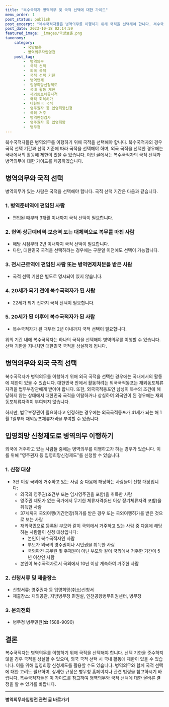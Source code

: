 ```yaml
---
title: "복수국적자 병역의무 및 국적 선택에 대한 가이드"
menu_order: 1
post_status: publish
post_excerpt: "복수국적자들은 병역의무를 이행하기 위해 국적을 선택해야 합니다. 복수국적자의 경우 국적 선택 기간과 선택 기준에 따라 국적을 선택해야 하며, 외국 국적을 선택한 경우에는 국내에서의 활동에 제한이 있을 수 있습니다. 이번 글에서는 복수국적자의 국적 선택과 병역의무에 대한 가이드를 제공하겠습니다."
post_date: 2023-10-18 02:14:59
featured_image: _images/국방보훈.png
taxonomy:
    category:
        - 국방보훈
        - 병역의무자입영전
    post_tag:
        -  병역의무
        -  국적 선택
        -  외국 국적
        -  국적 선택 기한
        -  병역면제
        -  입영희망신청제도
        -  국내 활동 제한
        -  재외동포체류자격
        -  국적 회복허가
        -  대한민국 국적
        -  영주권자 등 입영희망신청
        -  국외 거주
        -  병역판정검사
        -  영주권자 등 입영희망
        -  병무청
---
```




복수국적자들은 병역의무를 이행하기 위해 국적을 선택해야 합니다. 복수국적자의 경우 국적 선택 기간과 선택 기준에 따라 국적을 선택해야 하며, 외국 국적을 선택한 경우에는 국내에서의 활동에 제한이 있을 수 있습니다. 이번 글에서는 복수국적자의 국적 선택과 병역의무에 대한 가이드를 제공하겠습니다.

## 병역의무와 국적 선택

병역의무가 있는 사람은 국적을 선택해야 합니다. 국적 선택 기간은 다음과 같습니다.

### 1. 병역준비역에 편입된 사람

- 편입된 때부터 3개월 이내까지 국적 선택이 필요합니다.

### 2. 현역·상근예비역·보충역 또는 대체역으로 복무를 마친 사람

- 해당 시점부터 2년 이내까지 국적 선택이 필요합니다.
- 다만, 대한민국 국적을 선택하려는 경우에는 구분일 이전에도 선택이 가능합니다.

### 3. 전시근로역에 편입된 사람 또는 병역면제처분을 받은 사람

- 국적 선택 기한은 별도로 명시되어 있지 않습니다.

### 4. 20세가 되기 전에 복수국적자가 된 사람

- 22세가 되기 전까지 국적 선택이 필요합니다.

### 5. 20세가 된 이후에 복수국적자가 된 사람

- 복수국적자가 된 때부터 2년 이내까지 국적 선택이 필요합니다.

위의 기간 내에 복수국적자는 하나의 국적을 선택해야 병역의무를 이행할 수 있습니다. 선택 기한을 지나치면 대한민국 국적을 상실하게 됩니다.

## 병역의무와 외국 국적 선택

복수국적자가 병역의무를 이행하기 위해 외국 국적을 선택한 경우에는 국내에서의 활동에 제한이 있을 수 있습니다. 대한민국 안에서 활동하려는 외국국적동포는 재외동포체류자격을 법무부장관에게 받아야 합니다. 또한, 외국국적동포인 남성이 복수의 조건에 해당하지 않는 상태에서 대한민국 국적을 이탈하거나 상실하여 외국인이 된 경우에는 재외동포체류자격이 부여되지 않습니다.

하지만, 법무부장관이 필요하다고 인정하는 경우에는 외국국적동포가 41세가 되는 해 1월 1일부터 재외동포체류자격을 부여할 수 있습니다.

## 입영희망 신청제도로 병역의무 이행하기

외국에 거주하고 있는 사람들 중에는 병역의무를 이행하고자 하는 경우가 있습니다. 이를 위해 "영주권자 등 입영희망신청제도"를 신청할 수 있습니다.

### 1. 신청 대상

- 3년 이상 국외에 거주하고 있는 사람 중 다음에 해당하는 사람들이 신청 대상입니다:
    - 외국의 영주권(조건부 또는 임시영주권을 포함)을 취득한 사람
    - 영주권 제도가 없는 국가에서 무기한 체류자격(5년 이상 장기체류자격 포함)을 취득한 사람
    - 37세까지 국외여행(기간연장)허가를 받은 경우 또는 국외여행허가를 받은 것으로 보는 사람
    - 재외국민으로 등록된 부모와 같이 국외에서 거주하고 있는 사람 중 다음에 해당하는 사람들이 신청 대상입니다:
        - 본인이 복수국적자인 사람
        - 부모가 외국의 영주권이나 시민권을 취득한 사람
        - 국외파견 공무원 및 주재원이 아닌 부모와 같이 국외에서 거주한 기간이 5년 이상인 사람
    - 본인이 복수국적자로서 국외에서 10년 이상 계속하여 거주한 사람

### 2. 신청서류 및 제출장소

- 신청서류: 영주권자 등 입영희망(취소)신청서
- 제출장소: 재외공관, 지방병무청 민원실, 인천공항병무민원센터, 병무청

### 3. 문의전화

- 병무청 병무민원(☎ 1588-9090)

## 결론

복수국적자는 병역의무를 이행하기 위해 국적을 선택해야 합니다. 선택 기한을 준수하지 않을 경우 국적을 상실할 수 있으며, 외국 국적 선택 시 국내 활동에 제한이 있을 수 있습니다. 이를 위해 입영희망 신청제도를 활용할 수도 있습니다. 병역의무와 함께 국적 선택에 대한 고려도 필요하며, 상세한 규정은 병무청 홈페이지나 관련 법령을 참고하시기 바랍니다. 복수국적자들은 이 가이드를 참고하여 병역의무와 국적 선택에 대한 올바른 결정을 할 수 있기를 바랍니다.
<!-- wp:separator -->
<hr class="wp-block-separator has-alpha-channel-opacity"/>
<!-- /wp:separator -->

<!-- wp:group {"backgroundColor":"base","layout":{"type":"constrained"}} -->
<div class="wp-block-group has-base-background-color has-background"><!-- wp:paragraph {"align":"center","fontSize":"medium"} -->
<p class="has-text-align-center has-large-font-size"><strong>병역의무자입영전 관련 글 바로가기</strong></p>
<!-- /wp:paragraph -->


<!-- wp:latest-posts
{"categories":[{"id":9092,"count":19,"description":"","link":"https://uknowlaw.com/category/%eb%b3%91%ec%97%ad%ec%9d%98%eb%ac%b4%ec%9e%90%ec%9e%85%ec%98%81%ec%a0%84/","name":"병역의무자입영전","slug":"병역의무자입영전","taxonomy":"category","parent":0,"meta":[],"_links":{"self":[{"href":"https://uknowlaw.com/wp-json/wp/v2/categories/9092"}],"collection":[{"href":"https://uknowlaw.com/wp-json/wp/v2/categories"}],"about":[{"href":"https://uknowlaw.com/wp-json/wp/v2/taxonomies/category"}],"wp:post_type":[{"href":"https://uknowlaw.com/wp-json/wp/v2/posts?categories=9092"}],"curies":[{"name":"wp","href":"https://api.w.org/{rel}","templated":true}]}}],"postsToShow":100,"excerptLength":28,"postLayout":"grid","columns":2,"featuredImageAlign":"left","featuredImageSizeSlug":"large","fontSize":"small"} /--></div>
<!-- /wp:group -->
